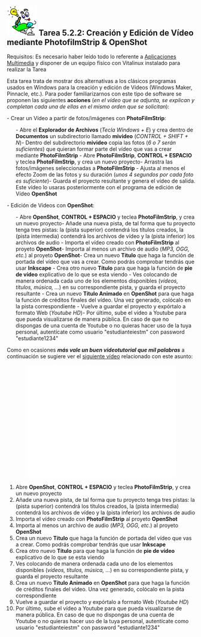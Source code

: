 ## <img src="img/Logobombilla.png" width="80"> Tarea 5.2.2: Creación y Edición de Vídeo mediante PhotofilmStrip &amp; OpenShot

Requisitos: Es necesario haber leído todo lo referente a [Aplicaciones Multimedia](aplicaciones_multimedia.md) y disponer de un equipo físico con Vitalinux instalado para realizar la Tarea

Esta tarea trata de mostrar dos alternativas a los clásicos programas usados en Windows para la creación y edición de Vídeos (Windows Maker, Pinnacle, etc.). Para poder familiarizarnos con este tipo de software se proponen las siguientes **acciones** (*en el vídeo que se adjunta, se explican y completan cada una de ellas en el mismo orden que se solicitan*):</p>-  Crear un Vídeo a partir de fotos/imágenes con **PhotoFilmStrip**:<ol>-  Abre el **Explorador de Archivos** (*Tecla Windows + E*) y crea dentro de **Documentos** un subdirectorio llamado **mivideo** (*CONTROL + SHIFT + N*)-  Dentro del subdirectorio **mivideo** copia las fotos (*6 o 7 serán suficientes*) que quieran formar parte del vídeo que vas a crear mediante **PhotoFilmStrip** -  Abre **PhotoFilmStrip**, **CONTROL + ESPACIO** y teclea **PhotoFilmStrip**, y crea un nuevo proyecto-  Arrastra las fotos/imágenes seleccionadas a **PhotoFilmStrip** -  Ajusta al menos el efecto Zoom de las fotos y su duración (*unos 4 segundos por cada foto es suficiente*)-  Guarda el proyecto resultante y genera el vídeo de salida.  Este vídeo lo usaras posteriormente con el programa de edición de Vídeo **OpenShot** </ol>-  Edición de Vídeos con **OpenShot**:<ol>-  Abre **OpenShot**, **CONTROL + ESPACIO** y teclea **PhotoFilmStrip**, y crea un nuevo proyecto-  Añade una nueva pista, de tal forma que tu proyecto tenga tres pistas: la (pista superior) contendrá los títulos creados, la (pista intermedia) contendrá los archivos de vídeo y la (pista inferior) los archivos de audio -  Importa el vídeo creado con **PhotoFilmStrip** al proyeto **OpenShot**-  Importa al menos un archivo de audio (*MP3, OGG, etc.*) al proyeto **OpenShot**-  Crea un nuevo **Título** que haga la función de portada del vídeo que vas a crear.  Como podrás comprobar tendrás que usar **Inkscape** -  Crea otro nuevo **Título** para que haga la función de **pie de vídeo** explicativo de lo que se esta viendo -  Ves colocando de manera ordenada cada uno de los elementos disponibles (*vídeos, títulos, música, ...*) en su correspondiente pista, y guarda el proyecto resultante -  Crea un nuevo **Título Animado** en **OpenShot** para que haga la función de créditos finales del vídeo.  Una vez generado, colócalo en la pista correspondiente -  Vuelve a guardar el proyecto y expórtalo a formato Web (*Youtube HD*)-  Por último, sube el vídeo a Youtube para que pueda visualizarse de manera pública.  En caso de que no dispongas de una cuenta de Youtube o no quieras hacer uso de la tuya personal, autentícate como usuario "estudianteiestm" con password "estudiante1234" </ol><p>Como en ocasiones ***más vale un buen videotutorial que mil palabras*** a continuación se sugiere ver el [siguiente vídeo](https://youtu.be/i4apQYgv1Vk) relacionado con este asunto:</p><center><iframe allowfullscreen="" frameborder="0" height="300" src="//www.youtube.com/embed/i4apQYgv1Vk" width="400"></iframe></center></td>

1.  Abre **OpenShot**, **CONTROL + ESPACIO** y teclea **PhotoFilmStrip**, y crea un nuevo proyecto
1.  Añade una nueva pista, de tal forma que tu proyecto tenga tres pistas: la (pista superior) contendrá los títulos creados, la (pista intermedia) contendrá los archivos de vídeo y la (pista inferior) los archivos de audio 
1.  Importa el vídeo creado con **PhotoFilmStrip** al proyeto **OpenShot**
1.  Importa al menos un archivo de audio (*MP3, OGG, etc.*) al proyeto **OpenShot**
1.  Crea un nuevo **Título** que haga la función de portada del vídeo que vas a crear.  Como podrás comprobar tendrás que usar **Inkscape** 
1.  Crea otro nuevo **Título** para que haga la función de **pie de vídeo** explicativo de lo que se esta viendo 
1.  Ves colocando de manera ordenada cada uno de los elementos disponibles (*vídeos, títulos, música, ...*) en su correspondiente pista, y guarda el proyecto resultante 
1.  Crea un nuevo **Título Animado** en **OpenShot** para que haga la función de créditos finales del vídeo.  Una vez generado, colócalo en la pista correspondiente 
1.  Vuelve a guardar el proyecto y expórtalo a formato Web (*Youtube HD*)
1.  Por último, sube el vídeo a Youtube para que pueda visualizarse de manera pública.  En caso de que no dispongas de una cuenta de Youtube o no quieras hacer uso de la tuya personal, autentícate como usuario "estudianteiestm" con password "estudiante1234" 